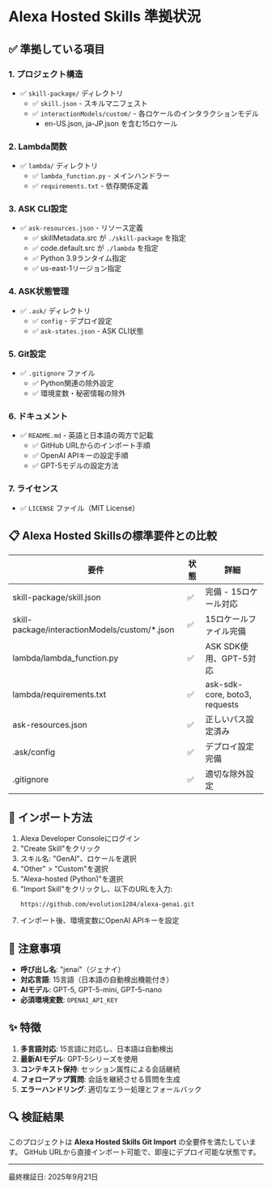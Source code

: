 # Alexa Hosted Skills 準拠状況

## ✅ 準拠している項目

### 1. プロジェクト構造
- ✅ `skill-package/` ディレクトリ
  - ✅ `skill.json` - スキルマニフェスト
  - ✅ `interactionModels/custom/` - 各ロケールのインタラクションモデル
    - en-US.json, ja-JP.json を含む15ロケール

### 2. Lambda関数
- ✅ `lambda/` ディレクトリ
  - ✅ `lambda_function.py` - メインハンドラー
  - ✅ `requirements.txt` - 依存関係定義

### 3. ASK CLI設定
- ✅ `ask-resources.json` - リソース定義
  - ✅ skillMetadata.src が `./skill-package` を指定
  - ✅ code.default.src が `./lambda` を指定
  - ✅ Python 3.9ランタイム指定
  - ✅ us-east-1リージョン指定

### 4. ASK状態管理
- ✅ `.ask/` ディレクトリ
  - ✅ `config` - デプロイ設定
  - ✅ `ask-states.json` - ASK CLI状態

### 5. Git設定
- ✅ `.gitignore` ファイル
  - ✅ Python関連の除外設定
  - ✅ 環境変数・秘密情報の除外

### 6. ドキュメント
- ✅ `README.md` - 英語と日本語の両方で記載
  - ✅ GitHub URLからのインポート手順
  - ✅ OpenAI APIキーの設定手順
  - ✅ GPT-5モデルの設定方法

### 7. ライセンス
- ✅ `LICENSE` ファイル（MIT License）

## 📋 Alexa Hosted Skillsの標準要件との比較

| 要件 | 状態 | 詳細 |
|------|------|------|
| skill-package/skill.json | ✅ | 完備 - 15ロケール対応 |
| skill-package/interactionModels/custom/*.json | ✅ | 15ロケールファイル完備 |
| lambda/lambda_function.py | ✅ | ASK SDK使用、GPT-5対応 |
| lambda/requirements.txt | ✅ | ask-sdk-core, boto3, requests |
| ask-resources.json | ✅ | 正しいパス設定済み |
| .ask/config | ✅ | デプロイ設定完備 |
| .gitignore | ✅ | 適切な除外設定 |

## 🚀 インポート方法

1. Alexa Developer Consoleにログイン
2. "Create Skill"をクリック
3. スキル名: "GenAI"、ロケールを選択
4. "Other" > "Custom"を選択
5. "Alexa-hosted (Python)"を選択
6. "Import Skill"をクリックし、以下のURLを入力:
   ```
   https://github.com/evolution1204/alexa-genai.git
   ```
7. インポート後、環境変数にOpenAI APIキーを設定

## 📝 注意事項

- **呼び出し名**: "jenai"（ジェナイ）
- **対応言語**: 15言語（日本語の自動検出機能付き）
- **AIモデル**: GPT-5, GPT-5-mini, GPT-5-nano
- **必須環境変数**: `OPENAI_API_KEY`

## ✨ 特徴

1. **多言語対応**: 15言語に対応し、日本語は自動検出
2. **最新AIモデル**: GPT-5シリーズを使用
3. **コンテキスト保持**: セッション属性による会話継続
4. **フォローアップ質問**: 会話を継続させる質問を生成
5. **エラーハンドリング**: 適切なエラー処理とフォールバック

## 🔍 検証結果

このプロジェクトは **Alexa Hosted Skills Git Import** の全要件を満たしています。
GitHub URLから直接インポート可能で、即座にデプロイ可能な状態です。

---

最終検証日: 2025年9月21日